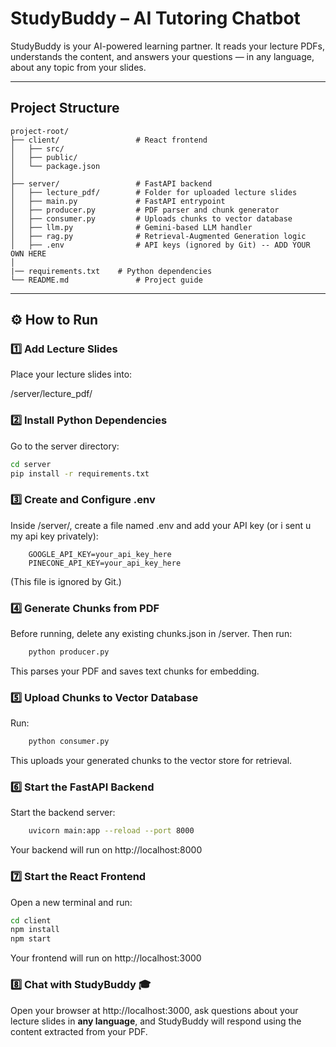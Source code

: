# StudyBuddy – AI Tutoring Chatbot

StudyBuddy is your AI-powered learning partner.
It reads your lecture PDFs, understands the content, and answers your questions — in any language, about any topic from your slides.

---

## Project Structure

```plaintext
project-root/
├── client/                 # React frontend
│   ├── src/
│   ├── public/
│   └── package.json
│
├── server/                 # FastAPI backend
│   ├── lecture_pdf/        # Folder for uploaded lecture slides
│   ├── main.py             # FastAPI entrypoint
│   ├── producer.py         # PDF parser and chunk generator
│   ├── consumer.py         # Uploads chunks to vector database
│   ├── llm.py              # Gemini-based LLM handler
│   ├── rag.py              # Retrieval-Augmented Generation logic
│   ├── .env                # API keys (ignored by Git) -- ADD YOUR OWN HERE
│
|── requirements.txt    # Python dependencies
└── README.md               # Project guide
```


---

## ⚙️ How to Run

### 1️⃣ Add Lecture Slides

Place your lecture slides into:

/server/lecture_pdf/


### 2️⃣ Install Python Dependencies

Go to the server directory:
```bash
cd server
pip install -r requirements.txt
```

### 3️⃣ Create and Configure .env
Inside /server/, create a file named .env and add your API key (or i sent u my api key privately):
```plaintext
    GOOGLE_API_KEY=your_api_key_here
    PINECONE_API_KEY=your_api_key_here
```
(This file is ignored by Git.)


### 4️⃣ Generate Chunks from PDF
Before running, delete any existing chunks.json in /server. Then run:
```bash
    python producer.py
```
This parses your PDF and saves text chunks for embedding.


### 5️⃣ Upload Chunks to Vector Database
Run:
```bash
    python consumer.py
```
This uploads your generated chunks to the vector store for retrieval.

### 6️⃣ Start the FastAPI Backend
Start the backend server:
```bash
    uvicorn main:app --reload --port 8000

```
Your backend will run on http://localhost:8000

### 7️⃣ Start the React Frontend
Open a new terminal and run:
```bash
cd client
npm install
npm start
```
Your frontend will run on http://localhost:3000


### 8️⃣ Chat with StudyBuddy 🎓
Open your browser at http://localhost:3000,
ask questions about your lecture slides in **any language**,
and StudyBuddy will respond using the content extracted from your PDF.
